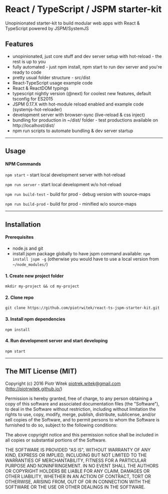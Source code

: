 # React / TypeScript / JSPM starter-kit
Unopinionated starter-kit to build modular web apps with React & TypeScript powered by JSPM/SystemJS

## Features
- unopinionated, just core stuff and dev server setup with hot-reload - the rest is up to you
- fully automated - just npm install, npm start to run dev server and you're ready to code
- pretty usual folder structure - src/dist
- React-TypeScript usage example code
- React & ReactDOM typings
- typescript nightly version (@next) for coolest new features, default tsconfig for ES2015
- JSPM 0.17.X with hot-module reload enabled and example code (systemjs-hot-reloader)
- development server with browser-sync (live-reload & css inject)
- bundling for production in ~/dist/ folder - test productions available on http://localhost/dist/
- npm run scripts to automate bundling & dev server startup

---

## Usage

#### NPM Commands

`npm start` - start local development server with hot-reload
    
`npm run server` - start local development w/o hot-reload
    
`npm run build-test` - build for prod - debug version with source-maps
    
`npm run build-prod` - build for prod - minified w/o source-maps

---

## Installation

#### Prerequisites
- node.js and git
- install jspm package globally to have jspm command available: `npm install jspm -g` (otherwise you would have to use a local version from `~/node_modules/`)
    

#### 1. Create new project folder
    mkdir my-project && cd my-project

#### 2. Clone repo
    git clone https://github.com/piotrwitek/react-ts-jspm-starter-kit.git

#### 3. Install npm dependencies
    npm install
    
#### 4. Run development server and start developing
    npm start

---

## The MIT License (MIT)

Copyright (c) 2016 Piotr Witek <piotrek.witek@gmail.com> (http://piotrwitek.github.io/)

Permission is hereby granted, free of charge, to any person obtaining a copy
of this software and associated documentation files (the "Software"), to deal
in the Software without restriction, including without limitation the rights
to use, copy, modify, merge, publish, distribute, sublicense, and/or sell
copies of the Software, and to permit persons to whom the Software is
furnished to do so, subject to the following conditions:

The above copyright notice and this permission notice shall be included in all
copies or substantial portions of the Software.

THE SOFTWARE IS PROVIDED "AS IS", WITHOUT WARRANTY OF ANY KIND, EXPRESS OR
IMPLIED, INCLUDING BUT NOT LIMITED TO THE WARRANTIES OF MERCHANTABILITY,
FITNESS FOR A PARTICULAR PURPOSE AND NONINFRINGEMENT. IN NO EVENT SHALL THE
AUTHORS OR COPYRIGHT HOLDERS BE LIABLE FOR ANY CLAIM, DAMAGES OR OTHER
LIABILITY, WHETHER IN AN ACTION OF CONTRACT, TORT OR OTHERWISE, ARISING FROM,
OUT OF OR IN CONNECTION WITH THE SOFTWARE OR THE USE OR OTHER DEALINGS IN THE
SOFTWARE.
